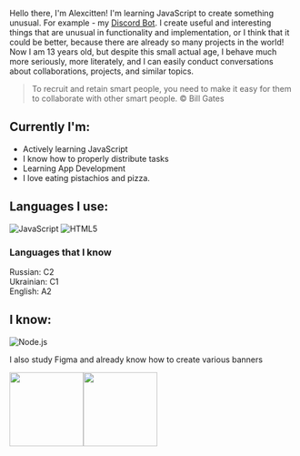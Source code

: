 Hello there, I'm Alexcitten! I'm learning JavaScript to create something unusual. For example - my [Discord Bot](https://github.com/Alexcitten/ArLetDiscordBot). I create useful and interesting things that are unusual in functionality and implementation, or I think that it could be better, because there are already so many projects in the world!
Now I am 13 years old, but despite this small actual age, I behave much more seriously, more literately, and I can easily conduct conversations about collaborations, projects, and similar topics.

> To recruit and retain smart people, you need to make it easy for them to collaborate with other smart people. © Bill Gates

## Currently I'm:

- Actively learning JavaScript
- I know how to properly distribute tasks
- Learning App Development
- I love eating pistachios and pizza.


## Languages I use:

![JavaScript](https://img.shields.io/badge/-JavaScript-000000?style=flat&logo=javascript)
![HTML5](https://img.shields.io/badge/-HTML5-000000?style=flat&logo=HTML5)


### Languages that I know
 Russian: C2<br>
 Ukrainian: С1<br>
 English: A2<br>
 
## I know:

![Node.js](https://img.shields.io/badge/-Node.js-000000?style=flat&logo=node.js&logoColor=339933)

I also study Figma and already know how to create various banners


<img align="" height='130px' src="https://github-readme-stats.vercel.app/api?username=Alexcitten&hide_title=true&show_icons=true&include_all_commits=true&line_height=21&bg_color=0,EC6C6C,FFD479,FFFC79,73FA79&theme=graywhite" /><img align="" height='130px' src="https://github-readme-stats.vercel.app/api/top-langs/?username=Alexcitten&hide_title=true&layout=compact&bg_color=0,73FA79,73FDFF,D783FF&theme=graywhite" />
